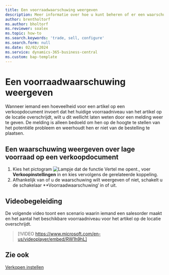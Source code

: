 ```yaml
---
title: Een voorraadwaarschuwing weergeven
description: Meer informatie over hoe u kunt beheren of er een waarschuwing wordt weergegeven wanneer een bestelaantal de voorraadniveaus voor een artikel overschrijdt.
author: brentholtorf
ms.author: bholtorf
ms.reviewer: soalex
ms.topic: how-to
ms.search.keywords: 'trade, sell, configure'
ms.search.form: null
ms.date: 02/02/2024
ms.service: dynamics-365-business-central
ms.custom: bap-template
---
```


# Een voorraadwaarschuwing weergeven

Wanneer iemand een hoeveelheid voor een artikel op een verkoopdocument invoert dat het huidige voorraadniveau van het artikel op de locatie overschrijdt, wilt u dit wellicht laten weten door een melding weer te geven. De melding is alleen bedoeld om hen op de hoogte te stellen van het potentiële probleem en weerhoudt hen er niet van de bestelling te plaatsen.

## Een waarschuwing weergeven over lage voorraad op een verkoopdocument

1. Kies het pictogram ![Lampje dat de functie Vertel me opent.](media/ui-search/search_small.png "Vertel me wat u wilt doen"), voer **Verkoopinstellingen** in en kies vervolgens de gerelateerde koppeling.
1. Afhankelijk van of u de waarschuwing wilt weergeven of niet, schakelt u de schakelaar **Voorraadwaarschuwing′ in of uit.

## Videobegeleiding

De volgende video toont een scenario waarin iemand een salesorder maakt en het aantal het beschikbare voorraadniveau voor het artikel op de locatie overschrijdt.

> [!VIDEO https://www.microsoft.com/en-us/videoplayer/embed/RW1h9hL]

## Zie ook

[Verkopen instellen](sales-setup-sales.md)
